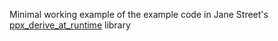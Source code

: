 Minimal working example of the example code in Jane Street's 
[ppx_derive_at_runtime](https://github.com/janestreet/ppx_derive_at_runtime/tree/master) library 
